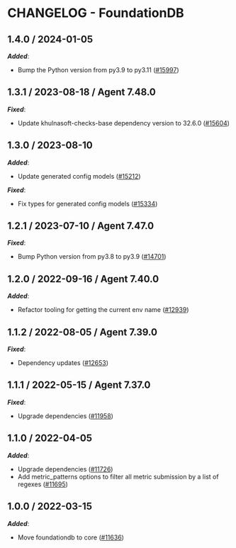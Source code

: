 # CHANGELOG - FoundationDB

<!-- towncrier release notes start -->

## 1.4.0 / 2024-01-05

***Added***:

* Bump the Python version from py3.9 to py3.11 ([#15997](https://github.com/KhulnaSoft/integrations-core/pull/15997))

## 1.3.1 / 2023-08-18 / Agent 7.48.0

***Fixed***:

* Update khulnasoft-checks-base dependency version to 32.6.0 ([#15604](https://github.com/KhulnaSoft/integrations-core/pull/15604))

## 1.3.0 / 2023-08-10

***Added***:

* Update generated config models ([#15212](https://github.com/KhulnaSoft/integrations-core/pull/15212))

***Fixed***:

* Fix types for generated config models ([#15334](https://github.com/KhulnaSoft/integrations-core/pull/15334))

## 1.2.1 / 2023-07-10 / Agent 7.47.0

***Fixed***:

* Bump Python version from py3.8 to py3.9 ([#14701](https://github.com/KhulnaSoft/integrations-core/pull/14701))

## 1.2.0 / 2022-09-16 / Agent 7.40.0

***Added***:

* Refactor tooling for getting the current env name ([#12939](https://github.com/KhulnaSoft/integrations-core/pull/12939))

## 1.1.2 / 2022-08-05 / Agent 7.39.0

***Fixed***:

* Dependency updates ([#12653](https://github.com/KhulnaSoft/integrations-core/pull/12653))

## 1.1.1 / 2022-05-15 / Agent 7.37.0

***Fixed***:

* Upgrade dependencies ([#11958](https://github.com/KhulnaSoft/integrations-core/pull/11958))

## 1.1.0 / 2022-04-05

***Added***:

* Upgrade dependencies ([#11726](https://github.com/KhulnaSoft/integrations-core/pull/11726))
* Add metric_patterns options to filter all metric submission by a list of regexes ([#11695](https://github.com/KhulnaSoft/integrations-core/pull/11695))

## 1.0.0 / 2022-03-15

***Added***:

* Move foundationdb to core ([#11636](https://github.com/KhulnaSoft/integrations-core/pull/11636))
